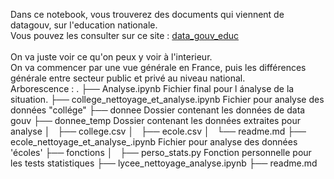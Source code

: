 Dans ce notebook, vous trouverez des documents qui viennent de datagouv, sur l'education nationale.<br>
Vous pouvez les consulter sur ce site : <a href="https://www.data.gouv.fr/fr/pages/donnees_education/">data_gouv_educ</a><br>
<br>
On va juste voir ce qu'on peux y voir à l'interieur.<br>
On va commencer par une vue générale en France, puis les différences générale entre secteur public et privé au niveau national.<br>
Arborescence :
.
├── Analyse.ipynb                           Fichier final pour l ánalyse de la situation.
├── college_nettoyage_et_analyse.ipynb      Fichier pour analyse des données "collége"
├── donnee                                  Dossier contenant les données de data gouv
├── donnee_temp                             Dossier contenant les données extraites pour analyse
│   ├── college.csv
│   ├── ecole.csv
│   └── readme.md
├── ecole_nettoyage_et_analyse_.ipynb       Fichier pour analyse des données 'écoles'
├── fonctions
│   ├── perso_stats.py                      Fonction personnelle pour les tests statistiques
├── lycee_nettoyage_analyse.ipynb
├── readme.md

